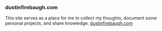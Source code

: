 ### dustinfirebaugh.com

This site serves as a place for me to collect my thoughts, document some personal projects, and share knowledge.
[dustinfirebaugh.com](https://dustinfirebaugh.com)
